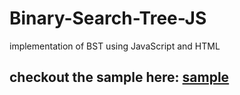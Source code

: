 # Binary-Search-Tree-JS
implementation of BST using JavaScript and HTML


## checkout the sample here: [sample](https://binary-search-tree-js.herokuapp.com/)
